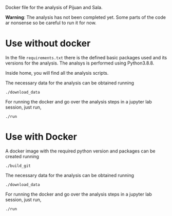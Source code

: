 Docker file for the analysis of Pijuan and Sala.

**Warning**: The analysis has not been completed yet. Some parts of the code ar nonsense so be careful to run it for now.

# Use without docker

In the file `requirements.txt` there is the defined basic packages used and its versions for the analysis. The analsys is performed using Python3.8.8.

Inside home, you will find all the analysis scripts.

The necessary data for the analysis can be obtained running

```
./download_data
```

For running the docker and go over the analysis steps in a jupyter lab session, just run,

```
./run
```

# Use with Docker

A docker image with the required python version and packages can be created running

```
./build_git
```

The necessary data for the analysis can be obtained running

```
./download_data
```

For running the docker and go over the analysis steps in a jupyter lab session, just run,

```
./run
```

